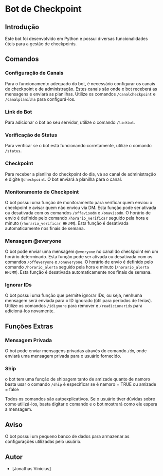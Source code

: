 # Bot de Checkpoint

## Introdução
Este bot foi desenvolvido em Python e possui diversas funcionalidades úteis para a gestão de checkpoints. 

## Comandos

### Configuração de Canais
Para o funcionamento adequado do bot, é necessário configurar os canais de checkpoint e de administração. Estes canais são onde o bot receberá as mensagens e enviará as planilhas. Utilize os comandos `/canalcheckpoint` e `/canalplanilha` para configurá-los.

### Link do Bot
Para adicionar o bot ao seu servidor, utilize o comando `/linkbot`.

### Verificação de Status
Para verificar se o bot está funcionando corretamente, utilize o comando `/status`.

### Checkpoint
Para receber a planilha do checkpoint do dia, vá ao canal de administração e digite `@checkpoint`. O bot enviará a planilha para o canal.

### Monitoramento de Checkpoint
O bot possui uma função de monitoramento para verificar quem enviou o checkpoint e avisar quem não enviou via DM. Esta função pode ser ativada ou desativada com os comandos `/offavisodm` e `/onavisodm`. O horário de envio é definido pelo comando `/horario_verificar` seguido pela hora e minuto (`/horario_verificar HH:MM`). Esta função é desativada automaticamente nos finais de semana.

### Mensagem @everyone
O bot pode enviar uma mensagem `@everyone` no canal do checkpoint em um horário determinado. Esta função pode ser ativada ou desativada com os comandos `/offeveryone` e `/oneveryone`. O horário de envio é definido pelo comando `/horario_alerta` seguido pela hora e minuto (`/horario_alerta HH:MM`). Esta função é desativada automaticamente nos finais de semana.

### Ignorar IDs
O bot possui uma função que permite ignorar IDs, ou seja, nenhuma mensagem será enviada para o ID ignorado (útil para períodos de férias). Utilize os comandos `/idignore` para remover e `/readicionarids` para adicioná-los novamente.

## Funções Extras

### Mensagem Privada
O bot pode enviar mensagens privadas através do comando `/dm`, onde enviará uma mensagem privada para o usuário fornecido.

### Ship
o bot tem uma função de shipagem tanto de amizade quanto de namoro basta usar o comando `/ship` é especificar se é namoro = TRUE ou amizade = false


Todos os comandos são autoexplicativos. Se o usuário tiver dúvidas sobre como utilizá-los, basta digitar o comando e o bot mostrará como ele espera a mensagem.

## Aviso
O bot possui um pequeno banco de dados para armazenar as configurações utilizadas pelo usuário.

## Autor
- [Jonathas Vinicius]
